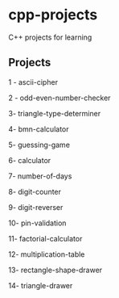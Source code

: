 # cpp-projects

C++ projects for learning 

## Projects

1 - ascii-cipher

2 - odd-even-number-checker

3- triangle-type-determiner

4- bmn-calculator

5- guessing-game 

6- calculator

7- number-of-days

8- digit-counter

9- digit-reverser

10- pin-validation

11- factorial-calculator

12- multiplication-table

13- rectangle-shape-drawer

14- triangle-drawer
